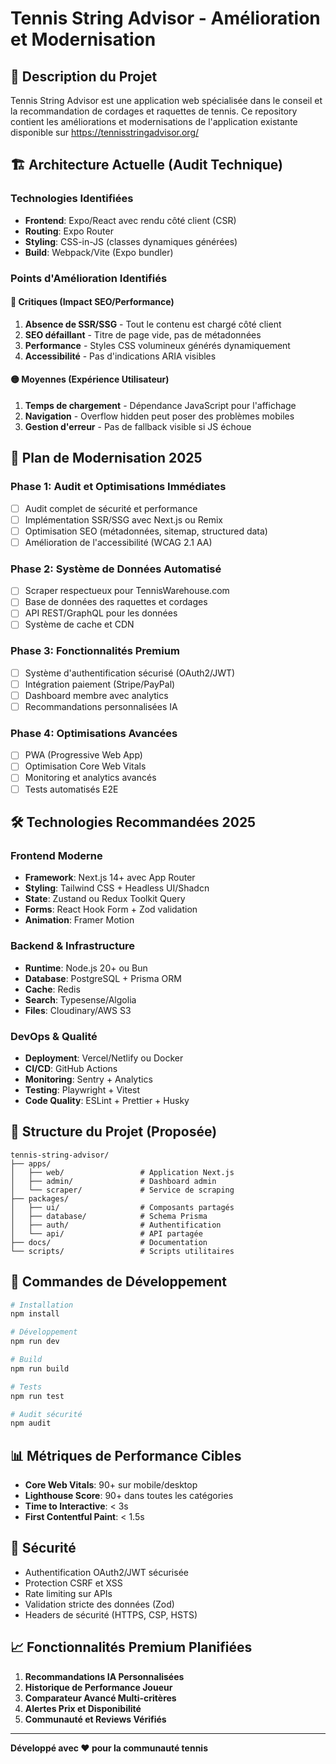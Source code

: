 # Tennis String Advisor - Amélioration et Modernisation

## 🎾 Description du Projet

Tennis String Advisor est une application web spécialisée dans le conseil et la recommandation de cordages et raquettes de tennis. Ce repository contient les améliorations et modernisations de l'application existante disponible sur https://tennisstringadvisor.org/

## 🏗️ Architecture Actuelle (Audit Technique)

### Technologies Identifiées
- **Frontend**: Expo/React avec rendu côté client (CSR)
- **Routing**: Expo Router
- **Styling**: CSS-in-JS (classes dynamiques générées)
- **Build**: Webpack/Vite (Expo bundler)

### Points d'Amélioration Identifiés

#### 🔴 Critiques (Impact SEO/Performance)
1. **Absence de SSR/SSG** - Tout le contenu est chargé côté client
2. **SEO défaillant** - Titre de page vide, pas de métadonnées
3. **Performance** - Styles CSS volumineux générés dynamiquement
4. **Accessibilité** - Pas d'indications ARIA visibles

#### 🟡 Moyennes (Expérience Utilisateur)
1. **Temps de chargement** - Dépendance JavaScript pour l'affichage
2. **Navigation** - Overflow hidden peut poser des problèmes mobiles
3. **Gestion d'erreur** - Pas de fallback visible si JS échoue

## 🚀 Plan de Modernisation 2025

### Phase 1: Audit et Optimisations Immédiates
- [ ] Audit complet de sécurité et performance
- [ ] Implémentation SSR/SSG avec Next.js ou Remix
- [ ] Optimisation SEO (métadonnées, sitemap, structured data)
- [ ] Amélioration de l'accessibilité (WCAG 2.1 AA)

### Phase 2: Système de Données Automatisé
- [ ] Scraper respectueux pour TennisWarehouse.com
- [ ] Base de données des raquettes et cordages
- [ ] API REST/GraphQL pour les données
- [ ] Système de cache et CDN

### Phase 3: Fonctionnalités Premium
- [ ] Système d'authentification sécurisé (OAuth2/JWT)
- [ ] Intégration paiement (Stripe/PayPal)
- [ ] Dashboard membre avec analytics
- [ ] Recommandations personnalisées IA

### Phase 4: Optimisations Avancées
- [ ] PWA (Progressive Web App)
- [ ] Optimisation Core Web Vitals
- [ ] Monitoring et analytics avancés
- [ ] Tests automatisés E2E

## 🛠️ Technologies Recommandées 2025

### Frontend Moderne
- **Framework**: Next.js 14+ avec App Router
- **Styling**: Tailwind CSS + Headless UI/Shadcn
- **State**: Zustand ou Redux Toolkit Query
- **Forms**: React Hook Form + Zod validation
- **Animation**: Framer Motion

### Backend & Infrastructure  
- **Runtime**: Node.js 20+ ou Bun
- **Database**: PostgreSQL + Prisma ORM
- **Cache**: Redis
- **Search**: Typesense/Algolia
- **Files**: Cloudinary/AWS S3

### DevOps & Qualité
- **Deployment**: Vercel/Netlify ou Docker
- **CI/CD**: GitHub Actions
- **Monitoring**: Sentry + Analytics
- **Testing**: Playwright + Vitest
- **Code Quality**: ESLint + Prettier + Husky

## 📁 Structure du Projet (Proposée)

```
tennis-string-advisor/
├── apps/
│   ├── web/                 # Application Next.js
│   ├── admin/               # Dashboard admin
│   └── scraper/             # Service de scraping
├── packages/
│   ├── ui/                  # Composants partagés
│   ├── database/            # Schema Prisma
│   ├── auth/                # Authentification
│   └── api/                 # API partagée
├── docs/                    # Documentation
└── scripts/                 # Scripts utilitaires
```

## 🔧 Commandes de Développement

```bash
# Installation
npm install

# Développement
npm run dev

# Build
npm run build

# Tests
npm run test

# Audit sécurité
npm audit
```

## 📊 Métriques de Performance Cibles

- **Core Web Vitals**: 90+ sur mobile/desktop
- **Lighthouse Score**: 90+ dans toutes les catégories
- **Time to Interactive**: < 3s
- **First Contentful Paint**: < 1.5s

## 🔐 Sécurité

- Authentification OAuth2/JWT sécurisée
- Protection CSRF et XSS
- Rate limiting sur APIs
- Validation stricte des données (Zod)
- Headers de sécurité (HTTPS, CSP, HSTS)

## 📈 Fonctionnalités Premium Planifiées

1. **Recommandations IA Personnalisées**
2. **Historique de Performance Joueur**
3. **Comparateur Avancé Multi-critères**
4. **Alertes Prix et Disponibilité**
5. **Communauté et Reviews Vérifiés**

---

**Développé avec ❤️ pour la communauté tennis**